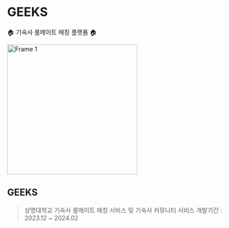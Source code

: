 # GEEKS
🏠 기숙사 룸메이트 매칭 플랫폼 🏠

<img width="300" alt="Frame 1" src="https://github.com/leesoyuun/GEEKS-FE/assets/51051548/d626bdd7-1211-475c-b34c-2d92129f7b12">

## GEEKS
> 상명대학교 기숙사 룸메이트 매칭 서비스 및 기숙사 커뮤니티 서비스
> 개발기간 : 2023.12 ~ 2024.02
